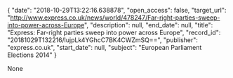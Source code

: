 {
  "date": "2018-10-29T13:22:16.638878", 
  "open_access": false, 
  "target_url": "http://www.express.co.uk/news/world/478247/Far-right-parties-sweep-into-power-across-Europe", 
  "description": null, 
  "end_date": null, 
  "title": "Express: Far-right parties sweep into power across Europe", 
  "record_id": "20181029T132216/lujpLk4YGhcC7BK4CWZmSQ==", 
  "publisher": "express.co.uk", 
  "start_date": null, 
  "subject": "European Parliament Elections 2014"
}

None